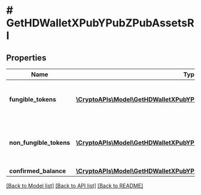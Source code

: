 # # GetHDWalletXPubYPubZPubAssetsRI

## Properties

Name | Type | Description | Notes
------------ | ------------- | ------------- | -------------
**fungible_tokens** | [**\CryptoAPIs\Model\GetHDWalletXPubYPubZPubAssetsRIFungibleTokens[]**](GetHDWalletXPubYPubZPubAssetsRIFungibleTokens.md) | Represents fungible tokens&#39;es detailed information | [optional]
**non_fungible_tokens** | [**\CryptoAPIs\Model\GetHDWalletXPubYPubZPubAssetsRINonFungibleTokens[]**](GetHDWalletXPubYPubZPubAssetsRINonFungibleTokens.md) | Represents non-fungible tokens&#39;es detailed information. | [optional]
**confirmed_balance** | [**\CryptoAPIs\Model\GetHDWalletXPubYPubZPubAssetsRIConfirmedBalance**](GetHDWalletXPubYPubZPubAssetsRIConfirmedBalance.md) |  |

[[Back to Model list]](../../README.md#models) [[Back to API list]](../../README.md#endpoints) [[Back to README]](../../README.md)
